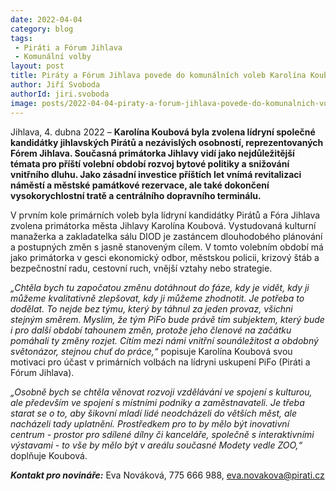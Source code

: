 ```yaml
---
date: 2022-04-04
category: blog
tags:
 - Piráti a Fórum Jihlava
 - Komunální volby
layout: post
title: Piráty a Fórum Jihlava povede do komunálních voleb Karolína Koubová
author: Jiří Svoboda
authorId: jiri.svoboda
image: posts/2022-04-04-piraty-a-forum-jihlava-povede-do-komunalnich-voleb-karolina-koubova.jpg
---
```


Jihlava, 4. dubna 2022 – **Karolína Koubová byla zvolena lídryní společné kandidátky jihlavských Pirátů a nezávislých osobností, reprezentovaných Fórem Jihlava. Současná primátorka Jihlavy vidí jako nejdůležitější témata pro příští volební období rozvoj bytové politiky a snižování vnitřního dluhu. Jako zásadní investice příštích let vnímá revitalizaci náměstí a městské památkové rezervace, ale také dokončení vysokorychlostní tratě a centrálního dopravního terminálu.**

V prvním kole primárních voleb byla lídryní kandidátky Pirátů a Fóra Jihlava zvolena primátorka města Jihlavy Karolína Koubová. Vystudovaná kulturní manažerka a zakladatelka sálu DIOD je zastáncem dlouhodobého plánování a postupných změn s jasně stanoveným cílem. V tomto volebním období má jako primátorka v gesci ekonomický odbor, městskou policii, krizový štáb a bezpečnostní radu, cestovní ruch, vnější vztahy nebo strategie.

*„Chtěla bych tu započatou změnu dotáhnout do fáze, kdy je vidět, kdy ji můžeme kvalitativně zlepšovat, kdy ji můžeme zhodnotit. Je potřeba to dodělat. To nejde bez týmu, který by táhnul za jeden provaz, všichni stejným směrem. Myslím, že tým PiFo bude právě tím subjektem, který bude i pro další období tahounem změn, protože jeho členové na začátku pomáhali ty změny rozjet. Cítím mezi námi vnitřní sounáležitost a obdobný světonázor, stejnou chuť do práce,“* popisuje Karolína Koubová svou motivaci pro účast v primárních volbách na lídryni uskupení PiFo (Piráti a Fórum Jihlava).

*„Osobně bych se chtěla věnovat rozvoji vzdělávání ve spojení s kulturou, ale především ve spojení s místními podniky a zaměstnavateli. Je třeba starat se o to, aby šikovní mladí lidé neodcházeli do větších měst, ale nacházeli tady uplatnění. Prostředkem pro to by mělo být inovativní centrum - prostor pro sdílené dílny či kanceláře, společně s interaktivními výstavami - to vše by mělo být v areálu současné Modety vedle ZOO,“* doplňuje Koubová.

***Kontakt pro novináře:*** Eva Nováková, 775 666 988, eva.novakova@pirati.cz



